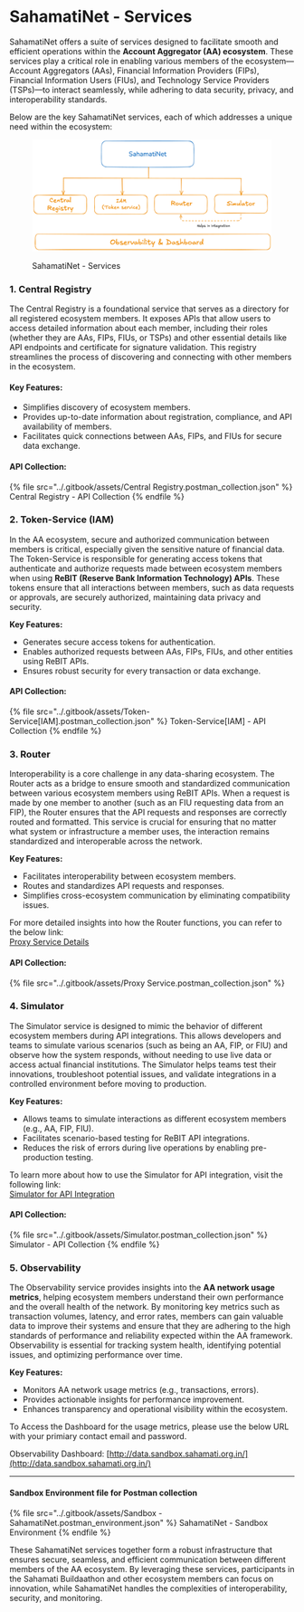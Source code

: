 # SahamatiNet - Services

SahamatiNet offers a suite of services designed to facilitate smooth and efficient operations within the **Account Aggregator (AA) ecosystem**. These services play a critical role in enabling various members of the ecosystem—Account Aggregators (AAs), Financial Information Providers (FIPs), Financial Information Users (FIUs), and Technology Service Providers (TSPs)—to interact seamlessly, while adhering to data security, privacy, and interoperability standards.

Below are the key SahamatiNet services, each of which addresses a unique need within the ecosystem:



<figure><img src="../.gitbook/assets/SahamatiNet - Services.png" alt=""><figcaption><p>SahamatiNet - Services</p></figcaption></figure>

### **1. Central Registry**

The Central Registry is a foundational service that serves as a directory for all registered ecosystem members. It exposes APIs that allow users to access detailed information about each member, including their roles (whether they are AAs, FIPs, FIUs, or TSPs) and other essential details like API endpoints and certificate for signature validation. This registry streamlines the process of discovering and connecting with other members in the ecosystem.

#### **Key Features:**

* Simplifies discovery of ecosystem members.
* Provides up-to-date information about registration, compliance, and API availability of members.
* Facilitates quick connections between AAs, FIPs, and FIUs for secure data exchange.

#### API Collection:

{% file src="../.gitbook/assets/Central Registry.postman_collection.json" %}
Central Registry - API Collection
{% endfile %}

### **2. Token-Service (IAM)**

In the AA ecosystem, secure and authorized communication between members is critical, especially given the sensitive nature of financial data. The Token-Service is responsible for generating access tokens that authenticate and authorize requests made between ecosystem members when using **ReBIT (Reserve Bank Information Technology) APIs**. These tokens ensure that all interactions between members, such as data requests or approvals, are securely authorized, maintaining data privacy and security.&#x20;

**Key Features:**

* Generates secure access tokens for authentication.
* Enables authorized requests between AAs, FIPs, FIUs, and other entities using ReBIT APIs.
* Ensures robust security for every transaction or data exchange.

#### API Collection:

{% file src="../.gitbook/assets/Token-Service[IAM].postman_collection.json" %}
Token-Service\[IAM] - API Collection
{% endfile %}

### **3.** Router

Interoperability is a core challenge in any data-sharing ecosystem. The Router acts as a bridge to ensure smooth and standardized communication between various ecosystem members using ReBIT APIs. When a request is made by one member to another (such as an FIU requesting data from an FIP), the Router  ensures that the API requests and responses are correctly routed and formatted. This service is crucial for ensuring that no matter what system or infrastructure a member uses, the interaction remains standardized and interoperable across the network.

**Key Features:**

* Facilitates interoperability between ecosystem members.
* Routes and standardizes API requests and responses.
* Simplifies cross-ecosystem communication by eliminating compatibility issues.

For more detailed insights into how the Router functions, you can refer to the below link:\
[Proxy Service Details](https://developer.sahamati.org.in/sahamatinet/proxy)

#### API Collection:

{% file src="../.gitbook/assets/Proxy Service.postman_collection.json" %}

### **4. Simulator**

The Simulator service is designed to mimic the behavior of different ecosystem members during API integrations. This allows developers and teams to simulate various scenarios (such as being an AA, FIP, or FIU) and observe how the system responds, without needing to use live data or access actual financial institutions. The Simulator helps teams test their innovations, troubleshoot potential issues, and validate integrations in a controlled environment before moving to production.

**Key Features:**

* Allows teams to simulate interactions as different ecosystem members (e.g., AA, FIP, FIU).
* Facilitates scenario-based testing for ReBIT API integrations.
* Reduces the risk of errors during live operations by enabling pre-production testing.

To learn more about how to use the Simulator for API integration, visit the following link:\
[Simulator for API Integration](https://developer.sahamati.org.in/technical-specifications/proxy-api-specs/integration-using-simulator)

#### API Collection:

{% file src="../.gitbook/assets/Simulator.postman_collection.json" %}
Simulator - API Collection
{% endfile %}

### **5. Observability**

The Observability service provides insights into the **AA network usage metrics**, helping ecosystem members understand their own performance and the overall health of the network. By monitoring key metrics such as transaction volumes, latency, and error rates, members can gain valuable data to improve their systems and ensure that they are adhering to the high standards of performance and reliability expected within the AA framework. Observability is essential for tracking system health, identifying potential issues, and optimizing performance over time.

**Key Features:**

* Monitors AA network usage metrics (e.g., transactions, errors).
* Provides actionable insights for performance improvement.
* Enhances transparency and operational visibility within the ecosystem.

To Access the Dashboard for the usage metrics, please use the below URL with your primiary contact email and password.

Observability Dashboard: [http://data.sandbox.sahamati.org.in/](http://data.sandbox.sahamati.org.in/)

***

#### Sandbox Environment file for Postman collection

{% file src="../.gitbook/assets/Sandbox - SahamatiNet.postman_environment.json" %}
SahamatiNet - Sandbox Environment
{% endfile %}

These SahamatiNet services together form a robust infrastructure that ensures secure, seamless, and efficient communication between different members of the AA ecosystem. By leveraging these services, participants in the Sahamati Buildaathon and other ecosystem members can focus on innovation, while SahamatiNet handles the complexities of interoperability, security, and monitoring.
